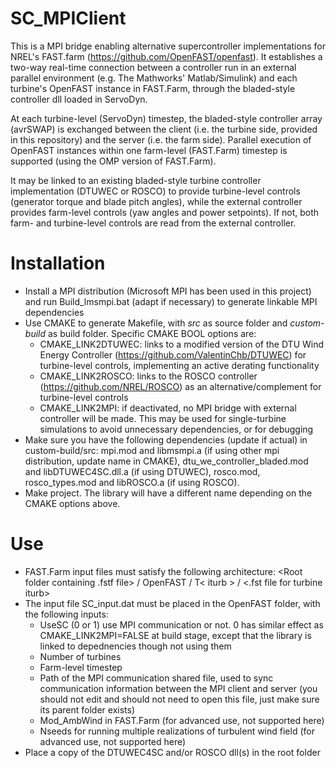 # SC_MPIClient

This is a MPI bridge enabling alternative supercontroller implementations for NREL's FAST.farm (https://github.com/OpenFAST/openfast). 
It establishes a two-way real-time connection between a controller run in an external parallel environment (e.g. The Mathworks' Matlab/Simulink) and each turbine's OpenFAST instance in FAST.Farm, through the bladed-style controller dll loaded in ServoDyn.

At each turbine-level (ServoDyn) timestep, the bladed-style controller array (avrSWAP) is exchanged between the client (i.e. the turbine side, provided in this repository) and the server (i.e. the farm side).
Parallel execution of OpenFAST instances within one farm-level (FAST.Farm) timestep is supported (using the OMP version of FAST.Farm). 

It may be linked to an existing bladed-style turbine controller implementation (DTUWEC or ROSCO) to provide turbine-level controls (generator torque and blade pitch angles), while the external controller provides farm-level controls (yaw angles and power setpoints). 
If not, both farm- and turbine-level controls are read from the external controller. 

# Installation
- Install a MPI distribution (Microsoft MPI has been used in this project) and run Build_lmsmpi.bat (adapt if necessary) to generate linkable MPI dependencies
- Use CMAKE to generate Makefile, with *src* as source folder and *custom-build* as build folder. Specific CMAKE BOOL options are:
  - CMAKE_LINK2DTUWEC: links to a modified version of the DTU Wind Energy Controller (https://github.com/ValentinChb/DTUWEC) for turbine-level controls, implementing an active derating functionality
  - CMAKE_LINK2ROSCO: links to the ROSCO controller (https://github.com/NREL/ROSCO) as an alternative/complement for turbine-level controls
  - CMAKE_LINK2MPI: if deactivated, no MPI bridge with external controller will be made. This may be used for single-turbine simulations to avoid unnecessary dependencies, or for debugging
- Make sure you have the following dependencies (update if actual) in custom-build/src: mpi.mod and libmsmpi.a (if using other mpi distribution, update name in CMAKE), dtu_we_controller_bladed.mod and libDTUWEC4SC.dll.a (if using DTUWEC), rosco.mod, rosco_types.mod and libROSCO.a (if using ROSCO). 
- Make project. The library will have a different name depending on the CMAKE options above.


# Use
- FAST.Farm input files must satisfy the following architecture: <Root folder containing .fstf file> / OpenFAST / T< iturb > / <.fst file for turbine iturb>
- The input file SC_input.dat must be placed in the OpenFAST folder, with the following inputs: 
  - UseSC (0 or 1) use MPI communication or not. 0 has similar effect as CMAKE_LINK2MPI=FALSE at build stage, except that the library is linked to depednencies though not using them
  - Number of turbines
  - Farm-level timestep
  - Path of the MPI communication shared file, used to sync communication information between the MPI client and server (you should not edit and should not need to open this file, just make sure its parent folder exists)
  - Mod_AmbWind in FAST.Farm (for advanced use, not supported here)
  - Nseeds for running multiple realizations of turbulent wind field (for advanced use, not supported here)
- Place a copy of the DTUWEC4SC and/or ROSCO dll(s) in the root folder
